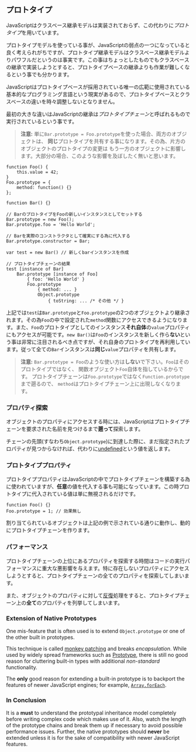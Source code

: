## プロトタイプ

JavaScriptはクラスベース継承モデルは実装されておらず、この代わりに*プロトタイプ*を用いています。

プロトタイプモデルを使っている事が、JavaScriptの弱点の一つになっていると良く考えられがちですが、プロトタイプ継承モデルはクラスベース継承モデルよりパワフルだというのは事実です。この事はちょっとしたものでもクラスベースの継承で実装しようとすると、プロトタイプベースの継承よりも作業が難しくなるという事でも分かります。

JavaScriptはプロトタイプベースが採用されている唯一の広範に使用されている基本的なプログラミング言語という現実があるので、プロトタイプベースとクラスベースの違いを時々調整しないとなりません。

最初の大きな違いはJavaScriptの継承は*プロトタイプチェーン*と呼ばれるもので実行されているという事です。

> **注意:** 単に`Bar.prototype = Foo.prototype`を使った場合、両方のオブジェクトは、
> **同じ**プロトタイプを共有する事になります。その為、片方のオブジェクトのプロトタイプの変更は
> もう一方のオブジェクトに影響します。大部分の場合、このような影響を及ぼしたく無いと思います。

    function Foo() {
        this.value = 42;
    }
    Foo.prototype = {
        method: function() {}
    };

    function Bar() {}

    // BarのプロトタイプをFooの新しいインスタンスとしてセットする
    Bar.prototype = new Foo();
    Bar.prototype.foo = 'Hello World';

    // Barを実際のコンストラクタとして確実にする為に代入する
    Bar.prototype.constructor = Bar;

    var test = new Bar() // 新しくbarインスタンスを作成

    // プロトタイプチェーンの結果
    test [instance of Bar]
        Bar.prototype [instance of Foo] 
            { foo: 'Hello World' }
            Foo.prototype
                { method: ... }
                Object.prototype
                    { toString: ... /* その他 */ }

上記では`test`は`Bar.prototype`と`Foo.prototype`の2つのオブジェクトより継承されます。その為`Foo`の中で設定された`method`関数にアクセスできるようになります。また、`Foo`のプロトタイプとしてのインスタンス**それ自体**の`value`プロパティにもアクセスが可能です。`new Bar()`は`Foo`のインスタンスを新しく作ら**ない**という事は非常に注目されるべき点ですが、それ自身のプロトタイプを再利用しています。従って全ての`Bar`インスタンスは**同じ**`value`プロパティを共有します。

> **注意:** `Bar.prototype = Foo`のような使い方は**しない**で下さい。`Foo`はそのプロトタイプではなく、
> 関数オブジェクト`Foo`自体を指しているからです。
> プロトタイプチェーンは`Foo.prototype`ではなく`Function.prototype`まで遡るので、
> `method`はプロトタイプチェーン上に出現しなくなります。

### プロパティ探索

オブジェクトのプロパティにアクセスする時には、JavaScriptはプロトタイプチェーンを要求された名前を見つけるまで**遡って**探索します。

チェーンの先頭(すなわち`Object.prototype`)に到達した際に、まだ指定されたプロパティが見つからなければ、代わりに[undefined](#core.undefined)という値を返します。

### プロトタイププロパティ

プロトタイププロパティはJavaScriptの中でプロトタイプチェーンを構築する為に使われていますが、**任意**の値を代入する事も可能になっています。この時プロトタイプに代入されている値は単に無視されるだけです。

    function Foo() {}
    Foo.prototype = 1; // 効果無し

割り当てられているオブジェクトは上記の例で示されている通りに動作し、動的にプロトタイプチェーンを作ります。

### パフォーマンス

プロトタイプチェーンの上位にあるプロパティを探索する時間はコードの実行パフォーマンスに重大な悪影響を与えます。特に存在しないプロパティにアクセスしようとすると、プロトタイプチェーンの全てのプロパティを探索してしまいます。

また、オブジェクトのプロパティに対して[反復](#object.forinloop)処理をすると、プロトタイプチェーン上の**全て**のプロパティを列挙してしまいます。


### Extension of Native Prototypes

One mis-feature that is often used is to extend `Object.prototype` or one of the
other built in prototypes.

This technique is called [monkey patching][1] and breaks *encapsulation*. While 
used by widely spread frameworks such as [Prototype][2], there is still no good 
reason for cluttering built-in types with additional *non-standard* functionality.

The **only** good reason for extending a built-in prototype is to backport 
the features of newer JavaScript engines; for example, 
[`Array.forEach`][3].

### In Conclusion

It is a **must** to understand the prototypal inheritance model completely 
before writing complex code which makes use of it. Also, watch the length of 
the prototype chains and break them up if necessary to avoid possible 
performance issues. Further, the native prototypes should **never** be extended 
unless it is for the sake of compatibility with newer JavaScript features.

[1]: http://en.wikipedia.org/wiki/Monkey_patch
[2]: http://prototypejs.org/
[3]: https://developer.mozilla.org/en/JavaScript/Reference/Global_Objects/Array/forEach

